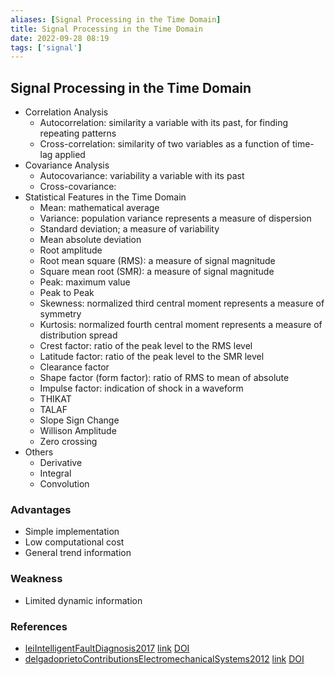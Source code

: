 ```yaml
---
aliases: [Signal Processing in the Time Domain]
title: Signal Processing in the Time Domain
date: 2022-09-28 08:19
tags: ['signal']
---
```


## Signal Processing in the Time Domain

- Correlation Analysis
  - Autocorrelation: similarity a variable with its past, for finding repeating patterns
  - Cross-correlation: similarity of two variables as a function of time-lag applied
- Covariance Analysis
  - Autocovariance: variability a variable with its past
  - Cross-covariance:  
- Statistical Features in the Time Domain
    - Mean: mathematical average
    - Variance: population variance represents a measure of dispersion
    - Standard deviation; a measure of variability
    - Mean absolute deviation
    - Root amplitude
    - Root mean square (RMS): a measure of signal magnitude
    - Square mean root (SMR): a measure of signal magnitude
    - Peak: maximum value
    - Peak to Peak
    - Skewness: normalized third central moment represents a measure of symmetry
    - Kurtosis: normalized fourth central moment represents a measure of distribution spread
    - Crest factor: ratio of the peak level to the RMS level
    - Latitude factor: ratio of the peak level to the SMR level
    - Clearance factor
    - Shape factor (form factor): ratio of RMS to mean of absolute
    - Impulse factor: indication of shock in a waveform
    - THIKAT
    - TALAF
    - Slope Sign Change
    - Willison Amplitude
    - Zero crossing
- Others
  - Derivative
  - Integral
  - Convolution

### Advantages

- Simple implementation
- Low computational cost
- General trend information

### Weakness

- Limited dynamic information

### References

- [leiIntelligentFaultDiagnosis2017](zotero://select/library/items/EDJ2QLHN) [link](https://www.elsevier.com/books/intelligent-fault-diagnosis-and-remaining-useful-life-prediction-of-rotating-machinery/lei/978-0-12-811534-3) [DOI](https://doi.org/)
- [delgadoprietoContributionsElectromechanicalSystems2012](zotero://select/library/items/R77CWBLY) [link](https://upcommons.upc.edu/handle/2117/94712) [DOI](https://doi.org/)
